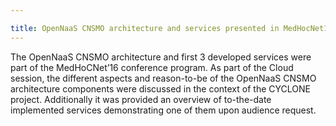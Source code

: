 ```yaml
---

title: OpenNaaS CNSMO architecture and services presented in MedHocNet16 conference
---
```



The OpenNaaS CNSMO architecture and first 3 developed services were part of the MedHoCNet’16 conference program. As part of the Cloud session, the different aspects and reason-to-be of the OpenNaaS CNSMO architecture components were discussed in the context of the CYCLONE project. Additionally it was provided an overview of to-the-date implemented services demonstrating one of them upon audience request.
